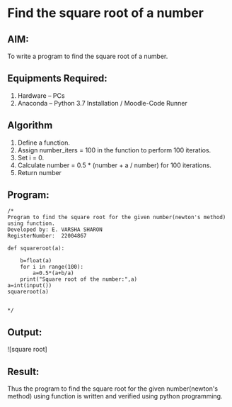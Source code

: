 # Find the square root of a number

## AIM:
To write a program to find the square root of a number.

## Equipments Required:
1. Hardware – PCs
2. Anaconda – Python 3.7 Installation / Moodle-Code Runner

## Algorithm
1. Define a function.
2. Assign number_iters = 100 in the function to perform 100 iteratios.
3. Set i = 0.
4. Calculate  number = 0.5 * (number + a / number) for 100 iterations.
5. Return number

## Program:
```
/*
Program to find the square root for the given number(newton's method) using function.
Developed by: E. VARSHA SHARON
RegisterNumber:  22004867

def squareroot(a):
    
    b=float(a)
    for i in range(100):
        a=0.5*(a+b/a)
    print("Square root of the number:",a)
a=int(input())
squareroot(a)

    
*/
```

## Output:
![square root]


## Result:
Thus the program to find the square root for the given number(newton's method) using function is written and verified using python programming.
